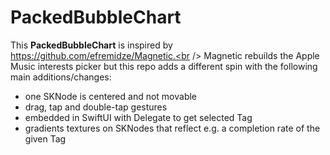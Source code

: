 # PackedBubbleChart

This **PackedBubbleChart** is inspired by https://github.com/efremidze/Magnetic.<br />
Magnetic rebuilds the Apple Music interests picker but this repo adds a different spin with the following main additions/changes:

- one SKNode is centered and not movable
- drag, tap and double-tap gestures
- embedded in SwiftUI with Delegate to get selected Tag
- gradients textures on SKNodes that reflect e.g. a completion rate of the given Tag
